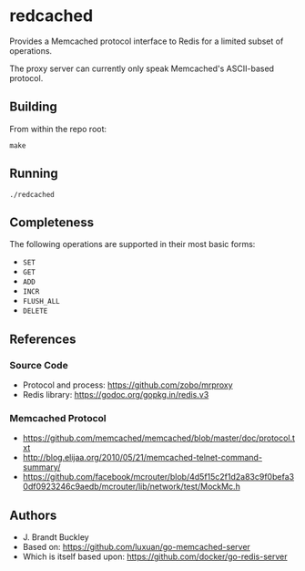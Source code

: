 # redcached

Provides a Memcached protocol interface to Redis for a limited subset of operations.

The proxy server can currently only speak Memcached's ASCII-based protocol.

## Building

From within the repo root:

    make

## Running

    ./redcached

## Completeness

The following operations are supported in their most basic forms:

- `SET`
- `GET`
- `ADD`
- `INCR`
- `FLUSH_ALL`
- `DELETE`

## References

### Source Code

- Protocol and process: https://github.com/zobo/mrproxy
- Redis library: https://godoc.org/gopkg.in/redis.v3

### Memcached Protocol

- https://github.com/memcached/memcached/blob/master/doc/protocol.txt
- http://blog.elijaa.org/2010/05/21/memcached-telnet-command-summary/
- https://github.com/facebook/mcrouter/blob/4d5f15c2f1d2a83c9f0befa30df0923246c9aedb/mcrouter/lib/network/test/MockMc.h

## Authors

- J. Brandt Buckley
- Based on: https://github.com/luxuan/go-memcached-server
- Which is itself based upon: https://github.com/docker/go-redis-server

